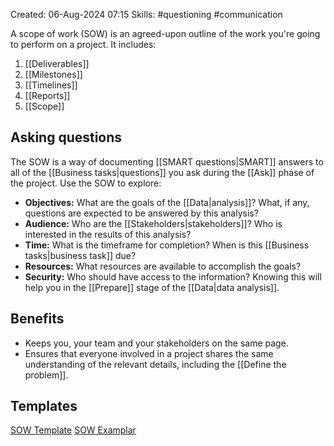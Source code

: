 Created: 06-Aug-2024 07:15
Skills: #questioning #communication

A scope of work (SOW) is an agreed-upon outline of the work you're going to perform on a project. It includes:

1. [[Deliverables]]
2. [[Milestones]]
3. [[Timelines]]
4. [[Reports]]
5. [[Scope]]
## Asking questions
The SOW is a way of documenting [[SMART questions|SMART]] answers to all of the [[Business tasks|questions]] you ask during the [[Ask]] phase of the project. Use the SOW to explore:

* **Objectives:** What are the goals of the [[Data|analysis]]? What, if any, questions are expected to be answered by this analysis?
* **Audience:** Who are the [[Stakeholders|stakeholders]]? Who is interested in the results of this analysis?
* **Time:** What is the timeframe for completion? When is this [[Business tasks|business task]] due?
* **Resources:** What resources are available to accomplish the goals?
* **Security:** Who should have access to the information? Knowing this will help you in the [[Prepare]] stage of the [[Data|data analysis]].
## Benefits
* Keeps you, your team and your stakeholders on the same page.
* Ensures that everyone involved in a project shares the same understanding of the relevant details, including the [[Define the problem]].
## Templates
[SOW Template](https://docs.google.com/document/d/1eiJ5ZqznVSmbY7Y2gUf8TGiM1-vuSmDXy15Sc-mxwl4/edit?usp=share_link)
[SOW Examplar](https://docs.google.com/document/d/1oZX-JshfvrpUoDnxKFGwLvcaGmZhxWQezSyLtPtZ0lM/edit?usp=share_link&resourcekey=0-DALr-N44QehoFCCD5vFLIw)
